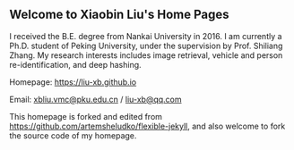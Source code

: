 ## Welcome to Xiaobin Liu's Home Pages

I received the B.E. degree from Nankai University in 2016. I am currently a Ph.D. student of Peking University, under the supervision by Prof. Shiliang Zhang. My research interests includes image retrieval, vehicle and person re-identification, and deep hashing.

Homepage: https://liu-xb.github.io

Email: xbliu.vmc@pku.edu.cn / liu-xb@qq.com


This homepage is forked and edited from https://github.com/artemsheludko/flexible-jekyll, and also welcome to fork the source code of my homepage.
